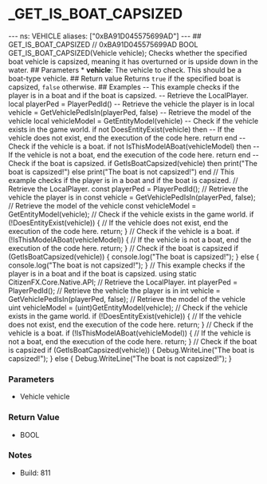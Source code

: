 # _GET_IS_BOAT_CAPSIZED

--- ns: VEHICLE aliases: ["0xBA91D045575699AD"] --- ## GET_IS_BOAT_CAPSIZED  // 0xBA91D045575699AD BOOL GET_IS_BOAT_CAPSIZED(Vehicle vehicle);  Checks whether the specified boat vehicle is capsized, meaning it has overturned or is upside down in the water.  ## Parameters * **vehicle**: The vehicle to check. This should be a boat-type vehicle.  ## Return value Returns `true` if the specified boat is capsized, `false` otherwise.  ## Examples -- This example checks if the player is in a boat and if the boat is capsized.  -- Retrieve the LocalPlayer. local playerPed = PlayerPedId()  -- Retrieve the vehicle the player is in local vehicle = GetVehiclePedIsIn(playerPed, false)  -- Retrieve the model of the vehicle local vehicleModel = GetEntityModel(vehicle)  -- Check if the vehicle exists in the game world. if not DoesEntityExist(vehicle) then -- If the vehicle does not exist, end the execution of the code here. return end  -- Check if the vehicle is a boat. if not IsThisModelABoat(vehicleModel) then -- If the vehicle is not a boat, end the execution of the code here. return end  -- Check if the boat is capsized. if GetIsBoatCapsized(vehicle) then print("The boat is capsized!") else print("The boat is not capsized!") end  // This example checks if the player is in a boat and if the boat is capsized.  // Retrieve the LocalPlayer. const playerPed = PlayerPedId();  // Retrieve the vehicle the player is in const vehicle = GetVehiclePedIsIn(playerPed, false);  // Retrieve the model of the vehicle const vehicleModel = GetEntityModel(vehicle);  // Check if the vehicle exists in the game world. if (!DoesEntityExist(vehicle)) { // If the vehicle does not exist, end the execution of the code here. return; }  // Check if the vehicle is a boat. if (!IsThisModelABoat(vehicleModel)) { // If the vehicle is not a boat, end the execution of the code here. return; }  // Check if the boat is capsized if (GetIsBoatCapsized(vehicle)) { console.log("The boat is capsized!"); } else { console.log("The boat is not capsized!"); }  // This example checks if the player is in a boat and if the boat is capsized. using static CitizenFX.Core.Native.API;  // Retrieve the LocalPlayer. int playerPed = PlayerPedId();  // Retrieve the vehicle the player is in int vehicle = GetVehiclePedIsIn(playerPed, false);  // Retrieve the model of the vehicle uint vehicleModel = (uint)GetEntityModel(vehicle);  // Check if the vehicle exists in the game world. if (!DoesEntityExist(vehicle)) { // If the vehicle does not exist, end the execution of the code here. return; }  // Check if the vehicle is a boat. if (!IsThisModelABoat(vehicleModel)) { // If the vehicle is not a boat, end the execution of the code here. return; }  // Check if the boat is capsized if (GetIsBoatCapsized(vehicle)) { Debug.WriteLine("The boat is capsized!"); } else { Debug.WriteLine("The boat is not capsized!"); }

### Parameters
* Vehicle vehicle

### Return Value
* BOOL

### Notes
* Build: 811

